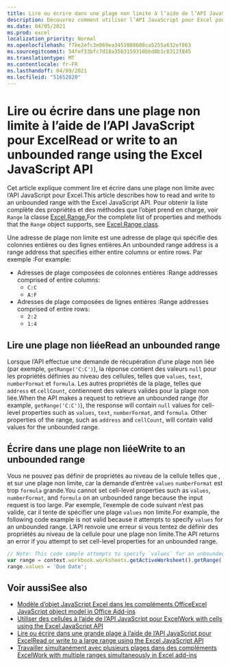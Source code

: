 ```yaml
---
title: Lire ou écrire dans une plage non limite à l’aide de l’API JavaScript pour Excel
description: Découvrez comment utiliser l’API JavaScript pour Excel pour lire ou écrire dans une plage non limite.
ms.date: 04/05/2021
ms.prod: excel
localization_priority: Normal
ms.openlocfilehash: f7be2efc3e069ea3451088608ca5255a632ef863
ms.sourcegitcommit: 54fef33bfc7d18a35b3159310bbd8b1c8312f845
ms.translationtype: MT
ms.contentlocale: fr-FR
ms.lasthandoff: 04/09/2021
ms.locfileid: "51652820"
---
```

# <a name="read-or-write-to-an-unbounded-range-using-the-excel-javascript-api"></a><span data-ttu-id="00f92-103">Lire ou écrire dans une plage non limite à l’aide de l’API JavaScript pour Excel</span><span class="sxs-lookup"><span data-stu-id="00f92-103">Read or write to an unbounded range using the Excel JavaScript API</span></span>

<span data-ttu-id="00f92-104">Cet article explique comment lire et écrire dans une plage non limite avec l’API JavaScript pour Excel.</span><span class="sxs-lookup"><span data-stu-id="00f92-104">This article describes how to read and write to an unbounded range with the Excel JavaScript API.</span></span> <span data-ttu-id="00f92-105">Pour obtenir la liste complète des propriétés et des méthodes que l’objet prend en charge, voir `Range` la classe [Excel.Range.](/javascript/api/excel/excel.range)</span><span class="sxs-lookup"><span data-stu-id="00f92-105">For the complete list of properties and methods that the `Range` object supports, see [Excel.Range class](/javascript/api/excel/excel.range).</span></span>

<span data-ttu-id="00f92-106">Une adresse de plage non limite est une adresse de plage qui spécifie des colonnes entières ou des lignes entières.</span><span class="sxs-lookup"><span data-stu-id="00f92-106">An unbounded range address is a range address that specifies either entire columns or entire rows.</span></span> <span data-ttu-id="00f92-107">Par exemple :</span><span class="sxs-lookup"><span data-stu-id="00f92-107">For example:</span></span>

- <span data-ttu-id="00f92-108">Adresses de plage composées de colonnes entières :</span><span class="sxs-lookup"><span data-stu-id="00f92-108">Range addresses comprised of entire columns:</span></span><ul><li>`C:C`</li><li>`A:F`</li></ul>
- <span data-ttu-id="00f92-109">Adresses de plage composées de lignes entières :</span><span class="sxs-lookup"><span data-stu-id="00f92-109">Range addresses comprised of entire rows:</span></span><ul><li>`2:2`</li><li>`1:4`</li></ul>

## <a name="read-an-unbounded-range"></a><span data-ttu-id="00f92-110">Lire une plage non liée</span><span class="sxs-lookup"><span data-stu-id="00f92-110">Read an unbounded range</span></span>

<span data-ttu-id="00f92-p103">Lorsque l’API effectue une demande de récupération d’une plage non liée (par exemple, `getRange('C:C')`), la réponse contient des valeurs `null` pour les propriétés définies au niveau des cellules, telles que `values`, `text`, `numberFormat` et `formula`. Les autres propriétés de la plage, telles que `address` et `cellCount`, contiennent des valeurs valides pour la plage non liée.</span><span class="sxs-lookup"><span data-stu-id="00f92-p103">When the API makes a request to retrieve an unbounded range (for example, `getRange('C:C')`), the response will contain `null` values for cell-level properties such as `values`, `text`, `numberFormat`, and `formula`. Other properties of the range, such as `address` and `cellCount`, will contain valid values for the unbounded range.</span></span>

## <a name="write-to-an-unbounded-range"></a><span data-ttu-id="00f92-113">Écrire dans une plage non liée</span><span class="sxs-lookup"><span data-stu-id="00f92-113">Write to an unbounded range</span></span>

<span data-ttu-id="00f92-114">Vous ne pouvez pas définir de propriétés au niveau de la cellule telles que , et sur une plage non limite, car la demande d’entrée `values` `numberFormat` est trop `formula` grande.</span><span class="sxs-lookup"><span data-stu-id="00f92-114">You cannot set cell-level properties such as `values`, `numberFormat`, and `formula` on an unbounded range because the input request is too large.</span></span> <span data-ttu-id="00f92-115">Par exemple, l’exemple de code suivant n’est pas valide, car il tente de spécifier une plage `values` non limite.</span><span class="sxs-lookup"><span data-stu-id="00f92-115">For example, the following code example is not valid because it attempts to specify `values` for an unbounded range.</span></span> <span data-ttu-id="00f92-116">L’API renvoie une erreur si vous tentez de définir des propriétés au niveau de la cellule pour une plage non limite.</span><span class="sxs-lookup"><span data-stu-id="00f92-116">The API returns an error if you attempt to set cell-level properties for an unbounded range.</span></span>

```js
// Note: This code sample attempts to specify `values` for an unbounded range, which is not a valid request. The sample will return an error. 
var range = context.workbook.worksheets.getActiveWorksheet().getRange('A:B');
range.values = 'Due Date';
```

## <a name="see-also"></a><span data-ttu-id="00f92-117">Voir aussi</span><span class="sxs-lookup"><span data-stu-id="00f92-117">See also</span></span>

- [<span data-ttu-id="00f92-118">Modèle d’objet JavaScript Excel dans les compléments Office</span><span class="sxs-lookup"><span data-stu-id="00f92-118">Excel JavaScript object model in Office Add-ins</span></span>](excel-add-ins-core-concepts.md)
- [<span data-ttu-id="00f92-119">Utiliser des cellules à l’aide de l’API JavaScript pour Excel</span><span class="sxs-lookup"><span data-stu-id="00f92-119">Work with cells using the Excel JavaScript API</span></span>](excel-add-ins-cells.md)
- [<span data-ttu-id="00f92-120">Lire ou écrire dans une grande plage à l’aide de l’API JavaScript pour Excel</span><span class="sxs-lookup"><span data-stu-id="00f92-120">Read or write to a large range using the Excel JavaScript API</span></span>](excel-add-ins-ranges-large.md)
- [<span data-ttu-id="00f92-121">Travailler simultanément avec plusieurs plages dans des compléments Excel</span><span class="sxs-lookup"><span data-stu-id="00f92-121">Work with multiple ranges simultaneously in Excel add-ins</span></span>](excel-add-ins-multiple-ranges.md)
